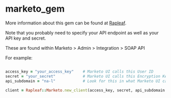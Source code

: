 marketo_gem
===========

More information about this gem can be found at [Rapleaf](https://www.rapleaf.com/developers/rapleaf-labs/marketo-gem-documentation/).

Note that you probably need to specify your API endpoint as well as your API key and secret.

These are found within Marketo > Admin > Integration > SOAP API

For example:

```ruby

access_key = "your_access_key"    # Marketo UI calls this User ID
secret = "your_secret"            # Marketo UI calls this Encryption Key
api_subdomain = "na-l"            # Look for this in what Marketo UI calls 'SOAP endpoint'

client = Rapleaf::Marketo.new_client(access_key, secret, api_subdomain = 'na-i', api_version = '1_5', document_version = '1_4')
```
